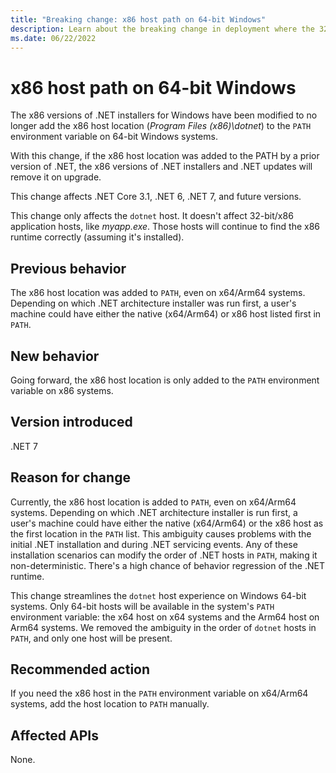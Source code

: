```yaml
---
title: "Breaking change: x86 host path on 64-bit Windows"
description: Learn about the breaking change in deployment where the 32-bit .NET host isn't added to PATH on 64-bit Windows platforms.
ms.date: 06/22/2022
---
```

# x86 host path on 64-bit Windows

The x86 versions of .NET installers for Windows have been modified to no longer add the x86 host location (*Program Files (x86)\dotnet*) to the `PATH` environment variable on 64-bit Windows systems.

With this change, if the x86 host location was added to the PATH by a prior version of .NET, the x86 versions of .NET installers and .NET updates will remove it on upgrade.

This change affects .NET Core 3.1, .NET 6, .NET 7, and future versions.

This change only affects the `dotnet` host. It doesn't affect 32-bit/x86 application hosts, like *myapp.exe*. Those hosts will continue to find the x86 runtime correctly (assuming it's installed).

## Previous behavior

The x86 host location was added to `PATH`, even on x64/Arm64 systems. Depending on which .NET architecture installer was run first, a user's machine could have either the native (x64/Arm64) or x86 host listed first in `PATH`.

## New behavior

Going forward, the x86 host location is only added to the `PATH` environment variable on x86 systems.

## Version introduced

.NET 7

## Reason for change

Currently, the x86 host location is added to `PATH`, even on x64/Arm64 systems. Depending on which .NET architecture installer is run first, a user's machine could have either the native (x64/Arm64) or the x86 host as the first location in the `PATH` list. This ambiguity causes problems with the initial .NET installation and during .NET servicing events. Any of these installation scenarios can modify the order of .NET hosts in `PATH`, making it non-deterministic. There's a high chance of behavior regression of the .NET runtime.

This change streamlines the `dotnet` host experience on Windows 64-bit systems. Only 64-bit hosts will be available in the system's `PATH` environment variable: the x64 host on x64 systems and the Arm64 host on Arm64 systems. We removed the ambiguity in the order of `dotnet` hosts in `PATH`, and only one host will be present.

## Recommended action

If you need the x86 host in the `PATH` environment variable on x64/Arm64 systems, add the host location to `PATH` manually.

## Affected APIs

None.
